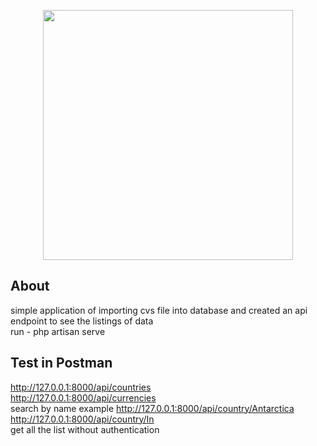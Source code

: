 <p align="center"><a href="https://laravel.com" target="_blank"><img src="https://raw.githubusercontent.com/laravel/art/master/logo-lockup/5%20SVG/2%20CMYK/1%20Full%20Color/laravel-logolockup-cmyk-red.svg" width="400"></a></p>

<p align="center">
</p>

## About

simple application of importing cvs file into database and created an api endpoint to see the listings of data <br>
run - php artisan serve

## Test in Postman
http://127.0.0.1:8000/api/countries <br>
http://127.0.0.1:8000/api/currencies <br>
search by name example
http://127.0.0.1:8000/api/country/Antarctica <br>
http://127.0.0.1:8000/api/country/In <br>
get all the list without authentication




